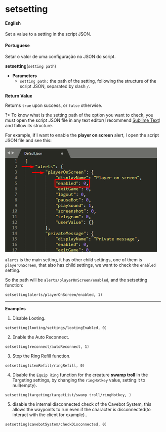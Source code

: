 
# setsetting

<!-- tabs:start -->

#### **English**

Set a value to a setting in the script JSON.

#### **Portuguese**

Setar o valor de uma configuração no JSON do script.

<!-- tabs:end -->


**setsetting**(`setting path`)

- **Parameters**
  - `setting path:` the path of the setting, following the structure of the script JSON, separated by slash `/`.


**Return Value**

Returns `true` upon success, or `false` otherwise.

?> To know what is the setting path of the option you want to check, you must open the script JSON file in any text editor(I recommend [Sublime Text](https://www.sublimetext.com/)) and follow its structure.


For example, if I want to enable the **player on screen** alert, I open the script JSON file and see this:

![](../../_media/cavebot/functions/getsetting_example.png)

`alerts` is the main setting, it has other child settings, one of them is `playerOnScreen`, that also has child settings, we want to check the `enabled` setting.

So the path will be `alerts/playerOnScreen/enabled`, and the setsetting function:
```action
setsetting(alerts/playerOnScreen/enabled, 1)
```

---

**Examples**

1. Disable Looting.

```action
setsetting(looting/settings/lootingEnabled, 0)
```

2. Enable the Auto Reconnect.

```action
setsetting(reconnect/autoReconnect, 1)
```

3. Stop the Ring Refill function.

```action
setsetting(itemRefill/ringRefill, 0)
```

4. Disable the `Equip Ring` function for the creature **swamp troll** in the Targeting settings, by changing the `ringHotkey` value, setting it to null(empty).

```action
setsetting(targeting/targetList/swamp troll/ringHotkey, )

```

5. disable the internal disconnected check of the Cavebot System, this allows the waypoints to run even if the character is disconnected(to interact with the client for example)..

```action
setsetting(cavebotSystem/checkDisconnected, 0)
```

